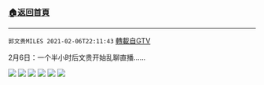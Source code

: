﻿###  [:house:返回首頁](https://github.com/ourhimalayas/txt)
---

`郭文贵MILES 2021-02-06T22:11:43` [轉載自GTV](https://gtv.org/web/#/UserInfo/5e596957357cc612d35a8044)

2月6日：一个半小时后文贵开始乱聊直播……

![](https://filegroup.gtv.org/cdn-cgi/image/width=600/https://filegroup.gtv.org/group6/web/20210206/22/11/0/689d4f832da38bf6c0e21e0cc7a17252.jpg)
![](https://filegroup.gtv.org/cdn-cgi/image/width=600/https://filegroup.gtv.org/group6/web/20210206/22/11/0/c06aecfce917af66b285fc5bb0753907.jpg)
![](https://filegroup.gtv.org/cdn-cgi/image/width=600/https://filegroup.gtv.org/group6/web/20210206/22/11/0/d2502c8fce847760b5350afa416fa9fd.jpg)
![](https://filegroup.gtv.org/cdn-cgi/image/width=600/https://filegroup.gtv.org/group6/web/20210206/22/11/0/64744b2659f74e5431958f7161522f3f.jpg)
![](https://filegroup.gtv.org/cdn-cgi/image/width=600/https://filegroup.gtv.org/group6/web/20210206/22/11/0/622e002426fb756c996656c84c29053d.jpg)
![](https://filegroup.gtv.org/cdn-cgi/image/width=600/https://filegroup.gtv.org/group6/web/20210206/22/11/0/3e6dd2a5bfeee5d4e44471b6574924b1.jpg)
